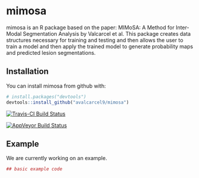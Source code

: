 # mimosa

mimosa is an R package based on the paper: MIMoSA: A Method for Inter-Modal Segmentation Analysis by Valcarcel et al. This package creates data structures necessary for training and testing and then allows the user to train a model and then apply the trained model to generate probability maps and predicted lesion segmentations.

## Installation

You can install mimosa from github with:


``` r
# install.packages("devtools")
devtools::install_github("avalcarcel9/mimosa")
```

[![Travis-CI Build Status](https://travis-ci.org/avalcarcel9/mimosa.svg?branch=master)](https://travis-ci.org/avalcarcel9/mimosa)

[![AppVeyor Build Status](https://ci.appveyor.com/api/projects/status/github/avalcarcel9/mimosa?branch=master&svg=true)](https://ci.appveyor.com/project/avalcarcel9/mimosa)

## Example

We are currently working on an example. 

``` r
## basic example code
```
